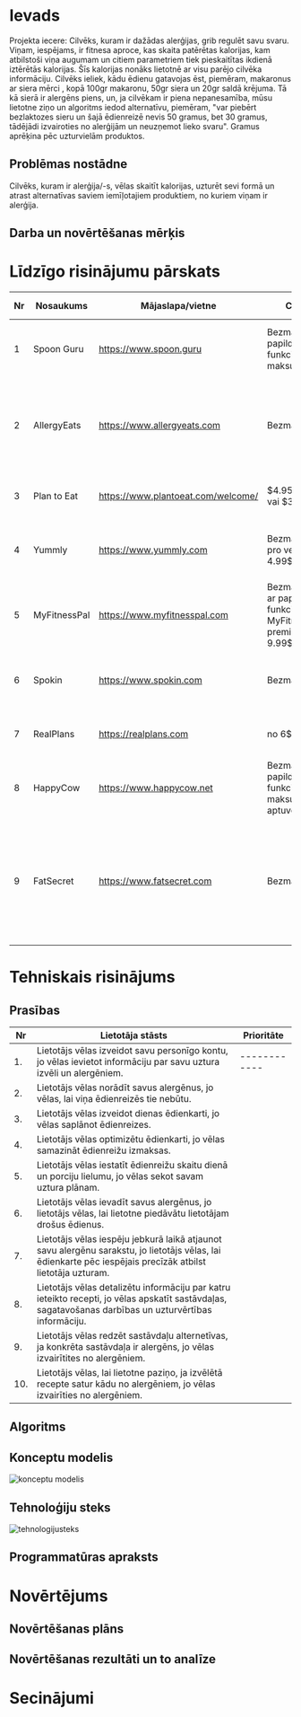 # Ievads
Projekta iecere: Cilvēks, kuram ir dažādas alerģijas, grib regulēt savu svaru. Viņam, iespējams, ir fitnesa aproce, kas skaita patērētas kalorijas, kam atbilstoši viņa augumam un citiem parametriem tiek pieskaitītas ikdienā iztērētās kalorijas. Šīs kalorijas nonāks lietotnē ar visu parējo cilvēka informāciju. Cilvēks ieliek, kādu ēdienu gatavojas ēst, piemēram, makaronus ar siera mērci , kopā 100gr makaronu, 50gr siera un 20gr saldā krējuma. Tā kā sierā ir alergēns piens, un, ja cilvēkam ir piena nepanesamība, mūsu lietotne ziņo un algoritms iedod alternatīvu, piemēram, "var piebērt bezlaktozes sieru un šajā ēdienreizē nevis 50 gramus, bet 30 gramus, tādējādi izvairoties no alerģijām un neuzņemot lieko svaru". Gramus aprēķina pēc uzturvielām produktos.
## Problēmas nostādne
Cilvēks, kuram ir alerģija/-s, vēlas skaitīt kalorijas, uzturēt sevi formā un atrast alternatīvas saviem iemīļotajiem produktiem, no kuriem viņam ir alerģija.
## Darba un novērtēšanas mērķis

# Līdzīgo risinājumu pārskats
|Nr|Nosaukums|Mājaslapa/vietne|Cena|Apraksts|Mūsu uzlabojumi|
|--|---------|----------------|----|--------|--------------|
|1|Spoon Guru |https://www.spoon.guru|Bezmaksas, papildu funkcijas par maksu| Palīdz izvairīties no alerģēniem, piedāvā personalizētas ēdienkartes.| 
|2|AllergyEats|https://www.allergyeats.com|Bezmaksas|Sniedz informāciju par alerģēniem restorānos, balstoties uz lietotāju atsauksmēm|Rāda konkrētu produktu ieteikumus, kas izkļauj alergēnus saturošās uzturvielas||
|3|Plan to Eat|https://www.plantoeat.com/welcome/|$4.95 mēnesī vai $39 gadā.|Ēdienkartes plānošana un recepšu pārvaldība|Iespēja pievienot savus alergēnus|
|4|Yummly|https://www.yummly.com|Bezmaksas, pro versija 4.99$/mēnesī|Ēdienkartes plānošana, iespēja veikt iepirkumu tieši no lietotnes.
|5| MyFitnessPal|https://www.myfitnesspal.com|Bezmaksas, ar papildu funkcijām MyFitnessPal premium 9.99$|Kaloriju skaitīšana, uztura un treniņu žurnāls
|6|Spokin|https://www.spokin.com|Bezmaksas|Kopiena ar receptēm, pārtikas un restorānu rekomendācijām
|7|RealPlans|https://realplans.com|no 6$ mēnesī | Personalizētas ēdienkartes un veselīgas receptes
|8|HappyCow|https://www.happycow.net|Bezmaksas, papildu funkcijas par maksu aptuveni $4.|Palīdz atrast vegāniem un veģetāriešiem draudzīgas vietas|Būs iespēja pievienot alerģijas
|9|FatSecret|https://www.fatsecret.com|Bezmaksas|Kaloriju skaitīšana un ēdienkartes izsekošana|Veidos produktu ieteikumus un to patērēšanas daudzumus balstoties no patērētā kaloriju skaita un alerģijām
# Tehniskais risinājums
## Prasības
| Nr	| Lietotāja stāsts 	| Prioritāte 	|
|--|----------------------|-------------|
|1.| Lietotājs vēlas izveidot savu personīgo kontu, jo vēlas ievietot informāciju par savu uztura izvēli un alergēniem.	|------------	|
|2.| Lietotājs vēlas norādīt savus alergēnus, jo vēlas, lai viņa ēdienreizēs tie nebūtu. | |
|3.| Lietotājs vēlas izveidot dienas ēdienkarti, jo vēlas saplānot ēdienreizes. | | 
|4.| Lietotājs vēlas optimizētu ēdienkarti, jo vēlas samazināt ēdienreižu izmaksas. | | 
|5.| Lietotājs vēlas iestatīt ēdienreižu skaitu dienā un porciju lielumu, jo vēlas sekot savam uztura plānam. | | 
|6.| Lietotājs vēlas ievadīt savus alergēnus, jo lietotājs vēlas, lai lietotne piedāvātu lietotājam drošus ēdienus. | | 
|7.| Lietotājs vēlas iespēju jebkurā laikā atjaunot savu alergēnu sarakstu, jo lietotājs vēlas, lai ēdienkarte pēc iespējais precīzāk atbilst lietotāja uzturam.  | | 
|8.| Lietotājs vēlas detalizētu informāciju par katru ieteikto recepti, jo vēlas apskatīt sastāvdaļas, sagatavošanas darbības un uzturvērtības informāciju. | | 
|9.| Lietotājs vēlas redzēt sastāvdaļu alternetīvas, ja konkrēta sastāvdaļa ir alergēns, jo vēlas izvairītites no alergēniem. | | 
|10.| Lietotājs vēlas, lai lietotne paziņo, ja izvēlētā recepte satur kādu no alergēniem, jo vēlas izvairīties no alergēniem. | |

## Algoritms
## Konceptu modelis
![konceptu modelis](https://github.com/kateanete/projektesanas_lab/assets/78435396/7c220181-dc8e-428b-9297-90fe2d929c9c)
## Tehnoloģiju steks
![tehnologijusteks](https://github.com/kateanete/projektesanas_lab/assets/78435396/2a63e436-c3b5-499f-9c4a-69c4eb3e3ea4)
## Programmatūras apraksts
# Novērtējums
## Novērtēšanas plāns
## Novērtēšanas rezultāti un to analīze
# Secinājumi
